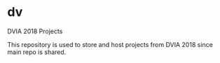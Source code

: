 # dv

DVIA 2018 Projects

This repository is used to store and host projects from DVIA 2018 since main repo is shared.
